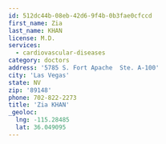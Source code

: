 ```yaml
---
id: 512dc44b-08eb-42d6-9f4b-0b3fae0cfccd
first_name: Zia
last_name: KHAN
license: M.D.
services:
  - cardiovascular-diseases
category: doctors
address: '5785 S. Fort Apache  Ste. A-100'
city: 'Las Vegas'
state: NV
zip: '89148'
phone: 702-822-2273
title: 'Zia KHAN'
_geoloc:
  lng: -115.28485
  lat: 36.049095
---
```


